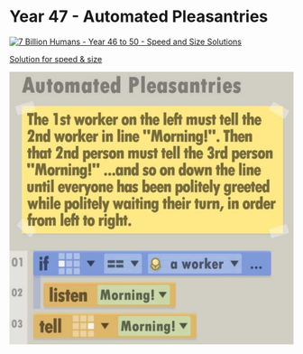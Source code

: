 # Year 47 - Automated Pleasantries

[![7 Billion Humans - Year 46 to 50 - Speed and Size Solutions](https://img.youtube.com/vi/avmCMdDR8xo/0.jpg)](https://www.youtube.com/watch?v=avmCMdDR8xo&t=104s)

[Solution for speed & size](solution.txt)

![Solution for speed & size](solution.JPEG "Year 47")